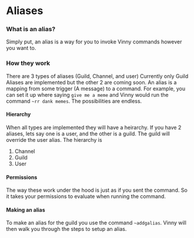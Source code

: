 # Aliases
### What is an alias?
Simply put, an alias is a way for you to invoke Vinny commands however you want to.

### How they work
There are 3 types of aliases (Guild, Channel, and user) Currently only Guild Aliases are implemented but the other 2 are coming soon.
An alias is a mapping from some trigger (A message) to a command. For example, you can set it up where saying `give me a meme` and Vinny
would run the command `~rr dank memes`. The possibilities are endless.

#### Hierarchy
When all types are implemented they will have a heirarchy. If you have 2 aliases, lets say one is a user, and the other is a guild. The guild will
override the user alias. The hierarchy is
1. Channel
2. Guild
3. User

#### Permissions
The way these work under the hood is just as if you sent the command. So it takes your permissions to evaluate when running the command.

#### Making an alias
To make an alias for the guild you use the command `~addgalias`. Vinny will then walk you through the steps to setup an alias.
